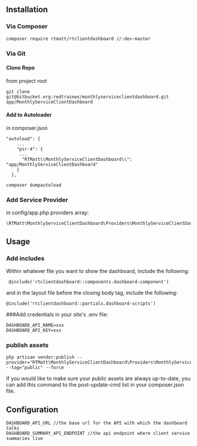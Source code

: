 ## Installation
### Via Composer

``` bash 
composer require rtmatt/rtclientdashboard //:dev-master
```


### Via Git
#### Clone Repo
from project root
```  
git clone git@bitbucket.org:redtrainws/monthlyserviceclientdashboard.git app/MonthlyServiceClientDashboard
```

#### Add to Autoloader
in composer.json
```  
"autoload": {
    ...
    "psr-4": {
     ...
      "RTMatt\\MonthlyServiceClientDashboard\\": "app/MonthlyServiceClientDashboard"
    }
  },
```

```  
composer dumpautoload
```




### Add Service Provider
in config/app.php providers array:
```
\RTMatt\MonthlyServiceClientDashboard\Providers\MonthlyServiceClientDashboardServiceProvider::class
```


## Usage
### Add includes
Within whatever file you want to show the dashboard, include the following:

``` 
 @include('rtclientdashboard::components.dashboard-component')

```
and in the layout file before the closing body tag, include the following:

```  
@include('rtclientdashboard::partials.dashboard-scripts')
```

###Add credentials
in your site's .env file:

```  
DASHBOARD_API_NAME=xxx
DASHBOARD_API_KEY=xxx
```

### publish assets

```  
php artisan vendor:publish --provider="RTMatt\MonthlyServiceClientDashboard\Providers\MonthlyServiceClientDashboardServiceProvider" --tag="public" --force

```
If you would like to make sure your public assets are always up-to-date, you can add this command to the post-update-cmd list in your composer.json file.


## Configuration

```  
DASHBOARD_API_URL //the base url for the API with which the dashboard talks
DASHBOARD_SUMMARY_API_ENDPOINT //the api endpoint where client service summaries live
```












